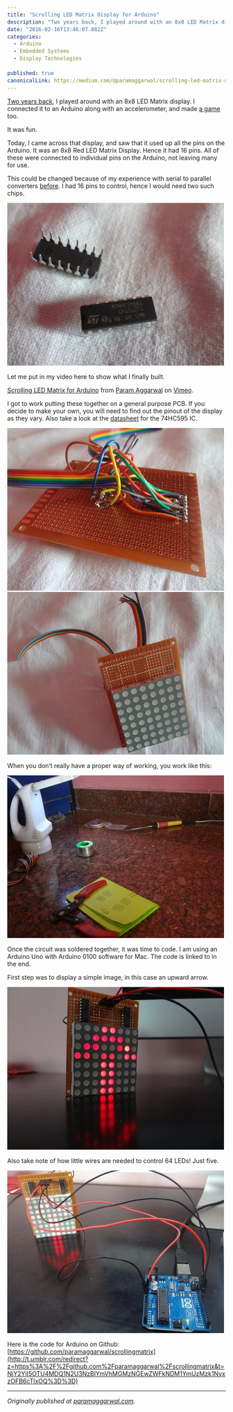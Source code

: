 ```yaml
---
title: "Scrolling LED Matrix Display for Arduino"
description: "Two years back, I played around with an 8x8 LED Matrix display. I connected it to an Arduino along with an accelerometer, and made a game too. Today, I came across that display, and saw that it used…"
date: "2016-02-16T13:46:07.882Z"
categories: 
  - Arduino
  - Embedded Systems
  - Display Technologies

published: true
canonicalLink: https://medium.com/@paramaggarwal/scrolling-led-matrix-display-for-arduino-61900caa817f
---
```


[Two years back](http://www.paramaggarwal.com/post/584027833/8x8-led-matrix), I played around with an 8x8 LED Matrix display. I connected it to an Arduino along with an accelerometer, and made [a game](http://t.umblr.com/redirect?z=https%3A%2F%2Fvimeo.com%2F5419056&t=M2UzZDU0N2Y0NTBjNDE5NThmYmUzMTA3NGJkYjE1NDMyYmQ1N2YwOCxzOFB6cTlxOQ%3D%3D) too.

It was fun.

Today, I came across that display, and saw that it used up all the pins on the Arduino. It was an 8x8 Red LED Matrix Display. Hence it had 16 pins. All of these were connected to individual pins on the Arduino, not leaving many for use.

This could be changed because of my experience with serial to parallel converters [before](http://www.paramaggarwal.com/post/584282671/in-this-circuit-three-single-digit-displays-have). I had 16 pins to control, hence I would need two such chips.

![](./asset-1.jpg)

Let me put in my video here to show what I finally built.

[Scrolling LED Matrix for Arduino](http://t.umblr.com/redirect?z=http%3A%2F%2Fvimeo.com%2F46572581&t=YTA4ZDY2NDlkNzY1ZDY3MTVhN2E0NzdhOGI1ZWViMTZiN2YwN2NlMCxzOFB6cTlxOQ%3D%3D) from [Param Aggarwal](http://t.umblr.com/redirect?z=http%3A%2F%2Fvimeo.com%2Fparamaggarwal&t=MzE4NjI2MWJkZDlmNjg3ODA5Y2FiZWY4MGI3NzFjZjg2OTk2NTcyOCxzOFB6cTlxOQ%3D%3D) on [Vimeo](http://t.umblr.com/redirect?z=http%3A%2F%2Fvimeo.com&t=MjEyODM1NTY2NzBkMzE3ZjE5ODM3YTBlNGZhNmU2ZDdlMTJiZmE1OCxzOFB6cTlxOQ%3D%3D).

I got to work putting these together on a general purpose PCB. If you decide to make your own, you will need to find out the pinout of the display as they vary. Also take a look at the [datasheet](http://t.umblr.com/redirect?z=http%3A%2F%2Fwww.nxp.com%2Fdocuments%2Fdata_sheet%2F74HC_HCT595.pdf&t=OTY5ZmRkMzlmZGJmNjZhMmJiYTI1NjRmZDJiMDZjYmVkYTg3MGUxZSxzOFB6cTlxOQ%3D%3D) for the 74HC595 IC.

![](./asset-2.jpg)![](./asset-3.jpg)

When you don’t really have a proper way of working, you work like this:

![](./asset-4.jpg)

Once the circuit was soldered together, it was time to code. I am using an Arduino Uno with Arduino 0100 software for Mac. The code is linked to in the end.

First step was to display a simple image, in this case an upward arrow.

![](./asset-5.jpg)

Also take note of how little wires are needed to control 64 LEDs! Just five.

![](./asset-6.jpg)

Here is the code for Arduino on Github: [https://github.com/paramaggarwal/scrollingmatrix](http://t.umblr.com/redirect?z=https%3A%2F%2Fgithub.com%2Fparamaggarwal%2Fscrollingmatrix&t=NjY2YjI5OTU4MDQ1N2U3NzBlYmVhMGMzNGEwZWFkNDM1YmUzMzk1NyxzOFB6cTlxOQ%3D%3D)

---

_Originally published at_ [_paramaggarwal.com_](http://paramaggarwal.com/post/28266451949/scrolling-led-matrix-display-for-arduino)_._